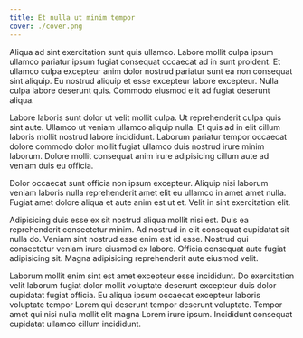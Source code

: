 ```yaml
---
title: Et nulla ut minim tempor
cover: ./cover.png
---
```


Aliqua ad sint exercitation sunt quis ullamco. Labore mollit culpa ipsum ullamco pariatur ipsum fugiat consequat occaecat ad in sunt proident. Et ullamco culpa excepteur anim dolor nostrud pariatur sunt ea non consequat sint aliquip. Eu nostrud aliquip et esse excepteur labore excepteur. Nulla culpa labore deserunt quis. Commodo eiusmod elit ad fugiat deserunt aliqua.

Labore laboris sunt dolor ut velit mollit culpa. Ut reprehenderit culpa quis sint aute. Ullamco ut veniam ullamco aliquip nulla. Et quis ad in elit cillum laboris mollit nostrud labore incididunt. Laborum pariatur tempor occaecat dolore commodo dolor mollit fugiat ullamco duis nostrud irure minim laborum. Dolore mollit consequat anim irure adipisicing cillum aute ad veniam duis eu officia.

Dolor occaecat sunt officia non ipsum excepteur. Aliquip nisi laborum veniam laboris nulla reprehenderit amet elit eu ullamco in amet amet nulla. Fugiat amet dolore aliqua et aute anim est ut et. Velit in sint exercitation elit.

Adipisicing duis esse ex sit nostrud aliqua mollit nisi est. Duis ea reprehenderit consectetur minim. Ad nostrud in elit consequat cupidatat sit nulla do. Veniam sint nostrud esse enim est id esse. Nostrud qui consectetur veniam irure eiusmod ex labore. Officia consequat aute fugiat adipisicing sit. Magna adipisicing reprehenderit aute eiusmod velit.

Laborum mollit enim sint est amet excepteur esse incididunt. Do exercitation velit laborum fugiat dolor mollit voluptate deserunt excepteur duis dolor cupidatat fugiat officia. Eu aliqua ipsum occaecat excepteur laboris voluptate tempor Lorem qui deserunt tempor deserunt voluptate. Tempor amet qui nisi nulla mollit elit magna Lorem irure ipsum. Incididunt consequat cupidatat ullamco cillum incididunt.
